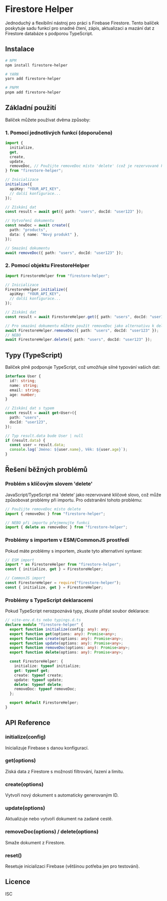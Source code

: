 # Firestore Helper

Jednoduchý a flexibilní nástroj pro práci s Firebase Firestore. Tento balíček poskytuje sadu funkcí pro snadné čtení, zápis, aktualizaci a mazání dat z Firestore databáze s podporou TypeScript.

## Instalace

```bash
# NPM
npm install firestore-helper

# YARN
yarn add firestore-helper

# PNPM
pnpm add firestore-helper
```

## Základní použití

Balíček můžete používat dvěma způsoby:

### 1. Pomocí jednotlivých funkcí (doporučeno)

```typescript
import {
  initialize,
  get,
  create,
  update,
  removeDoc, // Použijte removeDoc místo 'delete' (což je rezervované klíčové slovo)
} from "firestore-helper";

// Inicializace
initialize({
  apiKey: "YOUR_API_KEY",
  // další konfigurace...
});

// Získání dat
const result = await get({ path: "users", docId: "user123" });

// Vytvoření dokumentu
const newDoc = await create({
  path: "products",
  data: { name: "Nový produkt" },
});

// Smazání dokumentu
await removeDoc({ path: "users", docId: "user123" });
```

### 2. Pomocí objektu FirestoreHelper

```typescript
import FirestoreHelper from "firestore-helper";

// Inicializace
FirestoreHelper.initialize({
  apiKey: "YOUR_API_KEY",
  // další konfigurace...
});

// Získání dat
const result = await FirestoreHelper.get({ path: "users", docId: "user123" });

// Pro smazání dokumentu můžete použít removeDoc jako alternativu k delete
await FirestoreHelper.removeDoc({ path: "users", docId: "user123" });
// NEBO
await FirestoreHelper.delete({ path: "users", docId: "user123" });
```

## Typy (TypeScript)

Balíček plně podporuje TypeScript, což umožňuje silné typování vašich dat:

```typescript
interface User {
  id?: string;
  name: string;
  email: string;
  age: number;
}

// Získání dat s typem
const result = await get<User>({
  path: "users",
  docId: "user123",
});

// Typ result.data bude User | null
if (result.data) {
  const user = result.data;
  console.log(`Jméno: ${user.name}, Věk: ${user.age}`);
}
```

## Řešení běžných problémů

### Problém s klíčovým slovem 'delete'

JavaScript/TypeScript má 'delete' jako rezervované klíčové slovo, což může způsobovat problémy při importu. Pro odstranění tohoto problému:

```typescript
// Použijte removeDoc místo delete
import { removeDoc } from "firestore-helper";

// NEBO při importu přejmenujte funkci
import { delete as removeDoc } from "firestore-helper";
```

### Problémy s importem v ESM/CommonJS prostředí

Pokud máte problémy s importem, zkuste tyto alternativní syntaxe:

```typescript
// ESM import
import * as FirestoreHelper from "firestore-helper";
const { initialize, get } = FirestoreHelper;

// CommonJS import
const FirestoreHelper = require("firestore-helper");
const { initialize, get } = FirestoreHelper;
```

### Problémy s TypeScript deklaracemi

Pokud TypeScript nerozpoznává typy, zkuste přidat soubor deklarace:

```typescript
// vite-env.d.ts nebo typings.d.ts
declare module "firestore-helper" {
  export function initialize(config: any): any;
  export function get(options: any): Promise<any>;
  export function create(options: any): Promise<any>;
  export function update(options: any): Promise<any>;
  export function removeDoc(options: any): Promise<any>;
  export function delete(options: any): Promise<any>;

  const FirestoreHelper: {
    initialize: typeof initialize;
    get: typeof get;
    create: typeof create;
    update: typeof update;
    delete: typeof delete;
    removeDoc: typeof removeDoc;
  };

  export default FirestoreHelper;
}
```

## API Reference

### initialize(config)

Inicializuje Firebase s danou konfigurací.

### get(options)

Získá data z Firestore s možností filtrování, řazení a limitu.

### create(options)

Vytvoří nový dokument s automaticky generovaným ID.

### update(options)

Aktualizuje nebo vytvoří dokument na zadané cestě.

### removeDoc(options) / delete(options)

Smaže dokument z Firestore.

### reset()

Resetuje inicializaci Firebase (většinou potřeba jen pro testování).

## Licence

ISC
